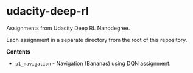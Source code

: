 # udacity-deep-rl
Assignments from Udacity Deep RL Nanodegree.

Each assignment in a separate directory from the root of this repository.


**Contents**

* `p1_navigation` - Navigation (Bananas) using DQN assignment.
